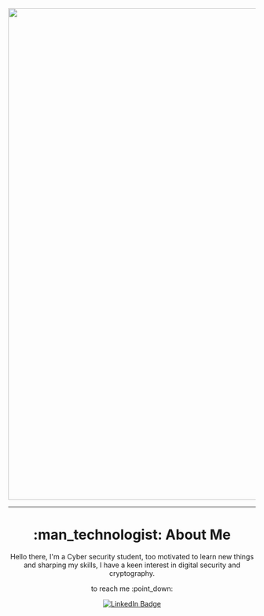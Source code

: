 <div id="header" align="center">
  <img src="https://media.giphy.com/media/l0MYuxp3Rjlrka8mY/giphy.gif" width="1000"/>
</div>

---

<h1 align="center"> :man_technologist: About Me </h1>

<p align="center"> Hello there, I'm a Cyber security student, too motivated to learn new things and sharping my skills, I have a keen interest in digital security and cryptography.</p>
<p align="center"> to reach me :point_down:</p>

<div align="center" id="badges">
  <a href="https://www.linkedin.com/in/zakaria-boudaira-a87154252/">
    <img src="https://img.shields.io/badge/LinkedIn-blue?style=for-the-badge&logo=linkedin&logoColor=white" alt="LinkedIn Badge"/>
  </a>
</div>
